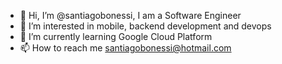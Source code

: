 - 👋  Hi, I’m @santiagobonessi, I am a Software Engineer
- 👀  I’m interested in mobile, backend development and devops
- 🌱  I’m currently learning Google Cloud Platform
- 📫  How to reach me santiagobonessi@hotmail.com

<!--- - 💞️ I’m looking to collaborate on ... --->

<!---
santiagobonessi/santiagobonessi is a ✨ special ✨ repository because its `README.md` (this file) appears on your GitHub profile.
You can click the Preview link to take a look at your changes.
--->
